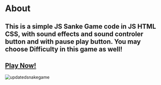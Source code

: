 # About
## This is a simple JS Sanke Game code in JS HTML CSS, with sound effects and sound controler button and with pause play button. You may choose Difficulty in this game as well! 
## [Play Now!](https://js-simple-snake-game.netlify.app/)
![updatedsnakegame](https://github.com/user-attachments/assets/69c27adc-50f6-4ca0-ba11-33a6b9ad500b)
